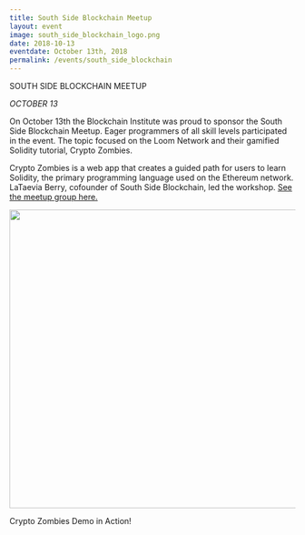 ```yaml
---
title: South Side Blockchain Meetup
layout: event
image: south_side_blockchain_logo.png
date: 2018-10-13
eventdate: October 13th, 2018
permalink: /events/south_side_blockchain
---
```


SOUTH SIDE BLOCKCHAIN MEETUP

<em>OCTOBER 13</em>

On October 13th the Blockchain Institute was proud to sponsor the South Side Blockchain Meetup. Eager programmers of all skill levels participated in the event. The topic focused on the Loom Network and their gamified Solidity tutorial, Crypto Zombies.

Crypto Zombies is a web app that creates a guided path for users to learn Solidity, the primary programming language used on the Ethereum network. LaTaevia Berry, cofounder of South Side Blockchain, led the workshop. <a href="https://theblockchaininstitute.org/wp-content/uploads/2018/10/South-Side-Blockchain1">See the meetup group here.</a>

<img src="https://theblockchaininstitute.org/wp-content/uploads/2018/10/IMG_0158.jpg" alt="" width="700" height="525" />

Crypto Zombies Demo in Action!

